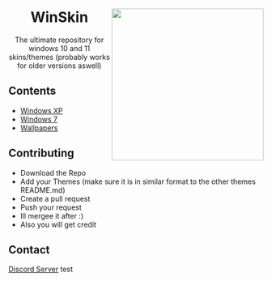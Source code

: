 <h1 align="center">WinSkin <img src="https://preview.redd.it/qnd0yxjw71k71.png?auto=webp&s=9ee83877074e99371c3f1680de3a1ffbd72454c4" align="right" width="300" height="300"></h1>
  
 <p align="center">The ultimate repository for windows 10 and 11 skins/themes (probably works for older versions aswell)</p>


## Contents

- <a href="https://github.com/unofficialdxnny/winskin/tree/main/Windows%20XP%20Theme">Windows XP</a>
- <a href="https://github.com/unofficialdxnny/winskin/tree/main/Windows%207%20Theme">Windows 7</a>
- <a href="https://github.com/unofficialdxnny/winskin/tree/main/Wallpapers">Wallpapers</a>


## Contributing

- Download the Repo
- Add your Themes (make sure it is in similar format to the other themes README.md)
- Create a pull request
- Push your request
- Ill mergee it after :) 
- Also you will get credit


## Contact

<a href="https://discord.gg/E37mmPs49A">Discord Server</a>
test
